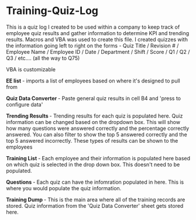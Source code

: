 # Training-Quiz-Log

This is a quiz log I created to be used within a company to keep track of employee quiz results and gather information to determine KPI and trending results. Macros and VBA was used to create this file. 
I created quizzes with the information going left to right on the forms - Quiz Title / Revision # / Employee Name / Employee ID / Date / Department / Shift / Score / Q1 / Q2 / Q3 / etc.... (all the way to Q75)

VBA is customizable

<strong> EE list </strong> - imports a list of employees based on where it's designed to pull from

<strong> Quiz Data Converter </strong> - Paste general quiz results in cell B4 and 'press to configure data' <p>

<strong> Trending Results </strong> - Trending results for each quiz is populated here. Quiz information can be changed based on the dropdown box. This will show how many questions were answered correctly and the percentage correctly answered. You can also filter to show the top 5 answered correctly and the top 5 answered incorrectly. These types of results can be shown to the employees
  
<strong> Training List </strong> - Each employee and their information is populated here based on which quiz is selected in the drop down box. This doesn't need to be populated. 

<strong> Questions </strong> - Each quiz can have the infomration populated in here. This is where you would populate the quiz information. 

<strong> Training Dump </strong> - This is the main area where all of the training records are stored. Quiz information from the 'Quiz Data Converter' sheet gets stored here. 
